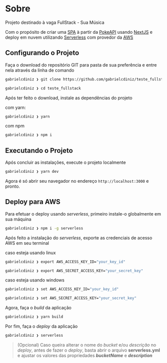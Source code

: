 # Sobre

Projeto destinado à vaga FullStack - Sua Música

Com o propósito de criar uma [SPA](https://developer.mozilla.org/en-US/docs/Glossary/SPA) à partir da [PokeAPI](https://pokeapi.co/) usando [NextJS](https://nextjs.org/) e deploy em nuvem utilizando [Serverless](https://www.serverless.com/framework/docs) com provedor da [AWS](https://aws.amazon.com/pt/)

## Configurando o Projeto

Faça o download do repositório GIT para pasta de sua preferência e entre nela através da linha de comando

```sh
gabrielcdiniz ❯ git clone https://github.com/gabrielcdiniz/teste_fullstack.git

gabrielcdiniz ❯ cd teste_fullstack
```

Após ter feito o download, instale as dependências do projeto

com yarn:

```sh
gabrielcdiniz ❯ yarn
```

com npm

```sh
gabrielcdiniz ❯ npm i
```

## Executando o Projeto

Após concluir as instalações, execute o projeto localmente

```sh
gabrielcdiniz ❯ yarn dev
```

Agora é só abrir seu navegador no endereço `http://localhost:3000` e pronto.

## Deploy para AWS

Para efetuar o deploy usando _serverless_, primeiro instale-o globalmente em sua máquina

```sh
gabrielcdiniz ❯ npm i -g serverless
```

Após feito a instalação do _serverless_, exporte as credenciais de acesso AWS em seu terminal

caso esteja usando linux

```sh
gabrielcdiniz ❯ export AWS_ACCESS_KEY_ID="your_key_id"

gabrielcdiniz ❯ export AWS_SECRET_ACCESS_KEY="your_secret_key"
```

caso esteja usando windows

```sh
gabrielcdiniz ❯ set AWS_ACCESS_KEY_ID="your_key_id"

gabrielcdiniz ❯ set AWS_SECRET_ACCESS_KEY="your_secret_key"
```

Agora, faça o _build_ da aplicação

```sh
gabrielcdiniz ❯ yarn build
```

Por fim, faça o _deploy_ da aplicação

```sh
gabrielcdiniz ❯ serverless
```

> (Opcional) Caso queira alterar o nome do _bucket_ e/ou _descrição_ no _deploy_, antes de fazer o _deploy_, basta abrir o arquivo **serverless.yml** e ajustar os valores das propriedades **_bucketName_** e **_description_**

<!-- # Vaga de desenvolvedor fullstack

Efetue um fork deste projeto para então iniciar o desenvolvimento. Após a conclusão do teste, você deverá efetuar um pull-request para este repositório e enviar um e-mail para brunoc@suamusica.com.br, confirmando a entrega.

# Sobre o teste

Crie um SPA que deverá consumir a [PokeAPI](https://pokeapi.co/) usando [NextJS](https://nextjs.org/).

#### O web app deverá permitir:

- Busca por pokemons (Nome, tipo, habilidade);
- Listar pokemons (com seus respectivos thumbnails);
- Permitir a visualização detalhada de cada pokemon;
- Permitir criar uma lista de pokemons favoritos e adicionar/remover pokemons a esta lista. (Não é necessário salvar no banco de dados);

#### O que iremos avaliar?

- Documentação (Explique para nós como utilizar o seu projeto);
- Boas práticas de desenvolvimento;
- Cleancode;
- Controle correto de [rotas](https://nextjs.org/docs/routing/introduction) da aplicação;
- Estrutura HTML, Componentes, Responsividade;
- Utilização de [SCSS](https://sass-lang.com/);
- [React Hooks](https://pt-br.reactjs.org/docs/hooks-intro.html), [Context API](https://pt-br.reactjs.org/docs/context.html);

#### É um diferencial, se você adicionar ao seu projeto:

- Deploy, utilizando [Serverless Framework](https://www.serverless.com/).
- Testes, utilizando [playwright](https://playwright.dev/) ou [Cypress](https://www.cypress.io/). -->
